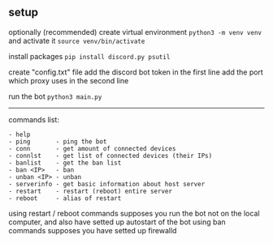 setup
---
optionally (recommended) create virtual environment `python3 -m venv venv`
and activate it `source venv/bin/activate`

install packages
`pip install discord.py psutil`

create "config.txt" file
add the discord bot token in the first line 
add the port which proxy uses in the second line

run the bot 
`python3 main.py`

---
commands list:
```
- help
- ping       - ping the bot
- conn       - get amount of connected devices
- connlst    - get list of connected devices (their IPs)
- banlist    - get the ban list
- ban <IP>   - ban
- unban <IP> - unban
- serverinfo - get basic information about host server
- restart    - restart (reboot) entire server
- reboot     - alias of restart
```

using restart / reboot commands supposes you run the bot not on the local computer, and also have setted up autostart of the bot
using ban commands supposes you have setted up firewalld